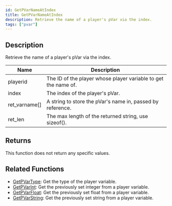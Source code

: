 ```yaml
---
id: GetPVarNameAtIndex
title: GetPVarNameAtIndex
description: Retrieve the name of a player's pVar via the index.
tags: ["pvar"]
---
```


## Description

Retrieve the name of a player's pVar via the index.

| Name          | Description                                                    |
| ------------- | -------------------------------------------------------------- |
| playerid      | The ID of the player whose player variable to get the name of. |
| index         | The index of the player's pVar.                                |
| ret_varname[] | A string to store the pVar's name in, passed by reference.     |
| ret_len       | The max length of the returned string, use sizeof().           |

## Returns

This function does not return any specific values.

## Related Functions

- [GetPVarType](../functions/GetPVarType.md): Get the type of the player variable.
- [GetPVarInt](../functions/GetPVarInt.md): Get the previously set integer from a player variable.
- [GetPVarFloat](../functions/GetPVarFloat.md): Get the previously set float from a player variable.
- [GetPVarString](../functions/GetPVarString.md): Get the previously set string from a player variable.
